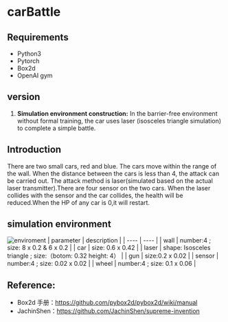# carBattle
## Requirements
- Python3
- Pytorch
- Box2d
- OpenAI gym
## version
1. **Simulation environment construction:** In the barrier-free environment without formal training, the car uses laser (isosceles triangle simulation) to complete a simple battle.

## Introduction
There are two small cars, red and blue. The cars move within the range of the wall. When the distance between the cars is less than 4, the attack can be carried out. The attack method is laser(simulated based on the actual laser transmitter).There are four sensor on the two cars. When the laser collides with the sensor and the car collides, the health will be reduced.When the HP of any car is 0,it will restart.
## simulation environment 
![enviroment](/imgs/enviroment.gif)
| parameter   |  description  |
| ----  | ----  |
| wall | number:4 ; size: 8 x 0.2 & 6 x 0.2 |
| car | size: 0.6 x 0.42 |
| laser | shape: Isosceles triangle ; size:（botom: 0.32 height: 4） |
| gun | size:0.2 x 0.02 |
| sensor | number:4 ; size: 0.02 x 0.02 |
| wheel | number:4 ; size: 0.1 x 0.06 |

## Reference:
- Box2d 手册：https://github.com/pybox2d/pybox2d/wiki/manual 
- JachinShen：https://github.com/JachinShen/supreme-invention


